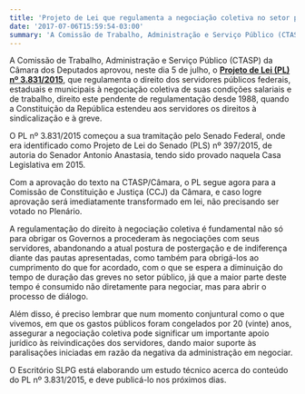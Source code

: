 ```yaml
---
title: 'Projeto de Lei que regulamenta a negociação coletiva no setor público é aprovado em Comissão de Trabalho, Administração e Serviço Público da Câmara dos deputados'
date: '2017-07-06T15:59:54-03:00'
summary: 'A Comissão de Trabalho, Administração e Serviço Público (CTASP) da Câmara dos Deputados aprovou, neste dia 5 de julho, o Projeto de Lei (PL) nº 3.831/2015, que regulamenta o direito dos servidores públicos federais, estaduais e municipais à negociação coletiva de suas condições salariais e de trabalho, direito este pendente de regulamentação desde 1988, quando a Constituição da República estendeu aos servidores os direitos à sindicalização e à greve.'
---
```


A Comissão de Trabalho, Administração e Serviço Público (CTASP) da Câmara dos Deputados aprovou, neste dia 5 de julho, o **[Projeto de Lei (PL) nº 3.831/2015](http://www.camara.gov.br/proposicoesWeb/fichadetramitacao?idProposicao=2057818)**, que regulamenta o direito dos servidores públicos federais, estaduais e municipais à negociação coletiva de suas condições salariais e de trabalho, direito este pendente de regulamentação desde 1988, quando a Constituição da República estendeu aos servidores os direitos à sindicalização e à greve.

O PL nº 3.831/2015 começou a sua tramitação pelo Senado Federal, onde era identificado como Projeto de Lei do Senado (PLS) nº 397/2015, de autoria do Senador Antonio Anastasia, tendo sido provado naquela Casa Legislativa em 2015.

Com a aprovação do texto na CTASP/Câmara, o PL segue agora para a Comissão de Constituição e Justiça (CCJ) da Câmara, e caso logre aprovação será imediatamente transformado em lei, não precisando ser votado no Plenário.

A regulamentação do direito à negociação coletiva é fundamental não só para obrigar os Governos a procederam às negociações com seus servidores, abandonando a atual postura de postergação e de indiferença diante das pautas apresentadas, como também para obrigá-los ao cumprimento do que for acordado, com o que se espera a diminuição do tempo de duração das greves no setor público, já que a maior parte deste tempo é consumido não diretamente para negociar, mas para abrir o processo de diálogo.

Além disso, é preciso lembrar que num momento conjuntural como o que vivemos, em que os gastos públicos foram congelados por 20 (vinte) anos, assegurar a negociação coletiva pode significar um importante apoio jurídico às reivindicações dos servidores, dando maior suporte às paralisações iniciadas em razão da negativa da administração em negociar.

O Escritório SLPG está elaborando um estudo técnico acerca do conteúdo do PL nº 3.831/2015, e deve publicá-lo nos próximos dias.
